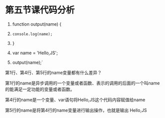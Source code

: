 # 第五节课代码分析

1. function output(name) {
2.     console.log(name);
3. }

4. var name = 'Hello,JS';
5. output(name);`

第1行、第4行、第5行的name变量都有什么差异？

第1行的name是异步调用的一个变量或者函数、表示的调用的后面的一个叫name的能满足一定功能的变量或者函数。

第4行的name是一个变量、var语句将Hello,JS这个代码内容赋值给name

第5行的name是将第4行的name变量进行输出操作，也就是输出 Hello,JS


